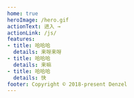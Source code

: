 ```yaml
---
home: true
heroImage: /hero.gif
actionText: 进入 →
actionLink: /js/
features:
- title: 哈哈哈
  details: 来呀来呀
- title: 哈哈哈
  details: 来嘛
- title: 哈哈哈
  details: 快
footer: Copyright © 2018-present Denzel
---
```



